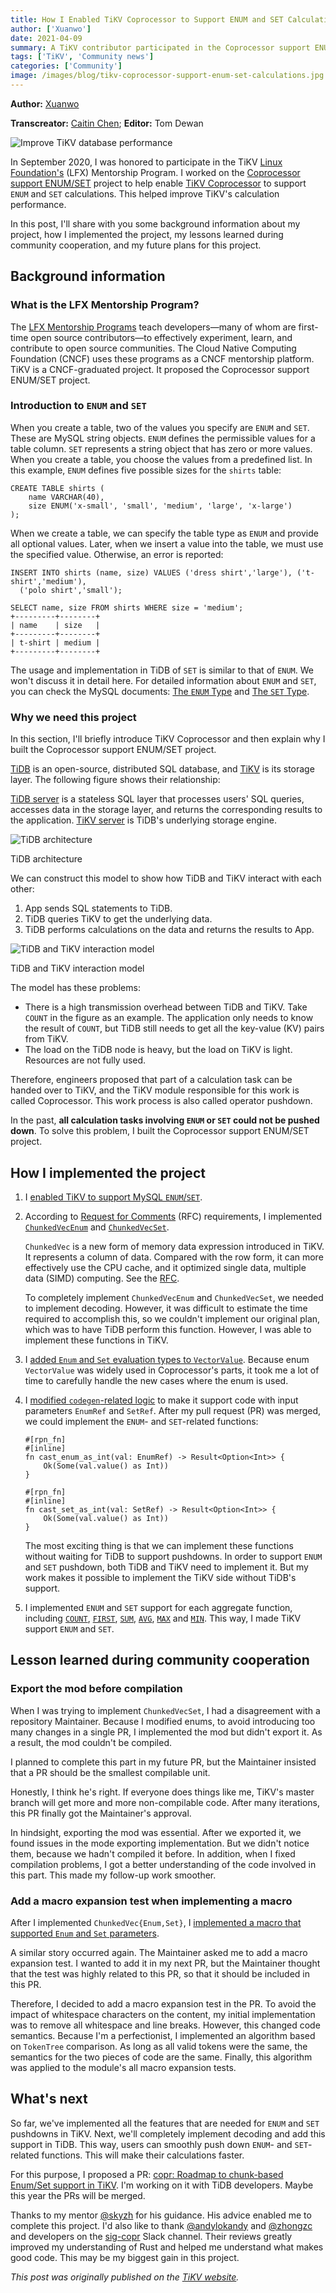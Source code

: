 ```yaml
---
title: How I Enabled TiKV Coprocessor to Support ENUM and SET Calculations
author: ['Xuanwo']
date: 2021-04-09
summary: A TiKV contributor participated in the Coprocessor support ENUM/SET project and implemented these two calculations. This helped improve TiKV's calculation performance.
tags: ['TiKV', 'Community news']
categories: ['Community']
image: /images/blog/tikv-coprocessor-support-enum-set-calculations.jpg
---
```


**Author:** [Xuanwo](https://github.com/Xuanwo)

**Transcreator:** [Caitin Chen](https://github.com/CaitinChen); **Editor:** Tom Dewan

![Improve TiKV database performance](media/tikv-coprocessor-support-enum-set-calculations.jpg)

In September 2020, I was honored to participate in the TiKV [Linux Foundation's](https://lfx.linuxfoundation.org/tools/mentorship/) (LFX) Mentorship Program. I worked on the [Coprocessor support ENUM/SET](https://github.com/tikv/tikv/issues/8605) project to help enable [TiKV Coprocessor](https://docs.pingcap.com/tidb/v3.0/tikv-overview) to support `ENUM` and `SET` calculations. This helped improve TiKV's calculation performance.

In this post, I'll share with you some background information about my project, how I implemented the project, my lessons learned during community cooperation, and my future plans for this project.

## Background information

### What is the LFX Mentorship Program?

The [LFX Mentorship Programs](https://lfx.linuxfoundation.org/tools/mentorship/) teach developers—many of whom are first-time open source contributors—to effectively experiment, learn, and contribute to open source communities. The Cloud Native Computing Foundation (CNCF) uses these programs as a CNCF mentorship platform. TiKV is a CNCF-graduated project. It proposed the Coprocessor support ENUM/SET project.

### Introduction to `ENUM` and `SET`

When you create a table, two of the values you specify are `ENUM` and `SET`. These are MySQL string objects. `ENUM` defines the permissible values for a table column. `SET` represents a string object that has zero or more values. When you create a table, you choose the values from a predefined list. In this example, `ENUM` defines five possible sizes for the `shirts` table:

```
CREATE TABLE shirts (
    name VARCHAR(40),
    size ENUM('x-small', 'small', 'medium', 'large', 'x-large')
);
```

When we create a table, we can specify the table type as `ENUM` and provide all optional values. Later, when we insert a value into the table, we must use the specified value. Otherwise, an error is reported:

```
INSERT INTO shirts (name, size) VALUES ('dress shirt','large'), ('t-shirt','medium'),
  ('polo shirt','small');

SELECT name, size FROM shirts WHERE size = 'medium';
+---------+--------+
| name    | size   |
+---------+--------+
| t-shirt | medium |
+---------+--------+
```

The usage and implementation in TiDB of `SET` is similar to that of `ENUM`. We won't discuss it in detail here. For detailed information about `ENUM` and `SET`, you can check the MySQL documents: [The `ENUM` Type](https://dev.mysql.com/doc/refman/8.0/en/enum.html) and [The `SET` Type](https://dev.mysql.com/doc/refman/8.0/en/set.html).

### Why we need this project

In this section, I'll briefly introduce TiKV Coprocessor and then explain why I built the Coprocessor support ENUM/SET project.

[TiDB](https://docs.pingcap.com/tidb/stable) is an open-source, distributed SQL database, and [TiKV](https://docs.pingcap.com/tidb/stable/tikv-overview) is its storage layer. The following figure shows their relationship:

[TiDB server](https://github.com/pingcap/tidb) is a stateless SQL layer that processes users' SQL queries, accesses data in the storage layer, and returns the corresponding results to the application. [TiKV server](https://github.com/pingcap/tikv) is TiDB's underlying storage engine.

![TiDB architecture](media/tidb-architecture-lfx.jpg)
<div class="caption-center"> TiDB architecture </div>

We can construct this model to show how TiDB and TiKV interact with each other:

1. App sends SQL statements to TiDB.
2. TiDB queries TiKV to get the underlying data.
3. TiDB performs calculations on the data and returns the results to App.

![TiDB and TiKV interaction model](media/tidb-and-tikv-interaction-model.jpg)
<div class="caption-center"> TiDB and TiKV interaction model </div>

The model has these problems:

* There is a high transmission overhead between TiDB and TiKV. Take `COUNT` in the figure as an example. The application only needs to know the result of `COUNT`, but TiDB still needs to get all the key-value (KV) pairs from TiKV.
* The load on the TiDB node is heavy, but the load on TiKV is light. Resources are not fully used.

Therefore, engineers proposed that part of a calculation task can be handed over to TiKV, and the TiKV module responsible for this work is called Coprocessor. This work process is also called operator pushdown.

In the past, **all calculation tasks involving `ENUM` or `SET` could not be pushed down**. To solve this problem, I built the Coprocessor support ENUM/SET project.

## How I implemented the project

1. I [enabled TiKV to support MySQL `ENUM`/`SET`](https://github.com/tikv/tikv/pull/8849).

2. According to [Request for Comments](https://github.com/tikv/rfcs/pull/57) (RFC) requirements, I implemented [`ChunkedVecEnum`](https://github.com/tikv/tikv/pull/8948) and [`ChunkedVecSet`](https://github.com/tikv/tikv/pull/8988).

    `ChunkedVec` is a new form of memory data expression introduced in TiKV. It represents a column of data. Compared with the row form, it can more effectively use the CPU cache, and it optimized single data, multiple data (SIMD) computing. See the [RFC](https://github.com/tikv/rfcs/pull/43/files).

    To completely implement `ChunkedVecEnum` and `ChunkedVecSet`, we needed to implement decoding. However, it was difficult to estimate the time required to accomplish this, so we couldn't implement our original plan, which was to have TiDB perform this function. However, I was able to implement these functions in TiKV.

3. I [added `Enum` and `Set` evaluation types to `VectorValue`](https://github.com/tikv/tikv/pull/9021). Because enum `VectorValue` was widely used in Coprocessor's parts, it took me a lot of time to carefully handle the new cases where the enum is used.

4. I [modified `codegen`-related logic](https://github.com/tikv/tikv/pull/9133) to make it support code with input parameters `EnumRef` and `SetRef`. After my pull request (PR)  was merged, we could implement the `ENUM`- and `SET`-related functions:

    ```
    #[rpn_fn]
    #[inline]
    fn cast_enum_as_int(val: EnumRef) -> Result<Option<Int>> {
        Ok(Some(val.value() as Int))
    }

    #[rpn_fn]
    #[inline]
    fn cast_set_as_int(val: SetRef) -> Result<Option<Int>> {
        Ok(Some(val.value() as Int))
    }
    ```

    The most exciting thing is that we can implement these functions without waiting for TiDB to support pushdowns. In order to support `ENUM` and `SET` pushdown, both TiDB and TiKV need to implement it. But my work makes it possible to implement the TiKV side without TiDB's support.

5. I implemented `ENUM` and `SET` support for each aggregate function, including [`COUNT`](https://github.com/tikv/tikv/pull/9143), [`FIRST`](https://github.com/tikv/tikv/pull/9135), [`SUM`](https://github.com/tikv/tikv/pull/9148), [`AVG`](https://github.com/tikv/tikv/pull/9186), [`MAX`](https://github.com/tikv/tikv/pull/9146) and [`MIN`](https://github.com/tikv/tikv/pull/9184). This way, I made TiKV support `ENUM` and `SET`.

## Lesson learned during community cooperation

### Export the mod before compilation

When I was trying to implement `ChunkedVecSet`, I had a disagreement with a repository Maintainer. Because I modified enums, to avoid introducing too many changes in a single PR, I implemented the mod but didn't export it. As a result, the mod couldn't be compiled.

I planned to complete this part in my future PR, but the Maintainer insisted that a PR should be the smallest compilable unit.

Honestly, I think he's right. If everyone does things like me, TiKV's master branch will get more and more non-compilable code. After many iterations, this PR finally got the Maintainer's approval.

In hindsight, exporting the mod was essential. After we exported it, we found issues in the mode exporting implementation. But we didn't notice them, because we hadn't compiled it before. In addition, when I fixed compilation problems, I got a better understanding of the code involved in this part. This made my follow-up work smoother.

### Add a macro expansion test when implementing a macro

After I implemented `ChunkedVec{Enum,Set}`, I [implemented a macro that supported `Enum` and `Set` parameters](https://github.com/tikv/tikv/pull/9133).

A similar story occurred again. The Maintainer asked me to add a macro expansion test. I wanted to add it in my next PR, but the Maintainer thought that the test was highly related to this PR, so that it should be included in this PR.

Therefore, I decided to add a macro expansion test in the PR. To avoid the impact of whitespace characters on the content, my initial implementation was to remove all whitespace and line breaks. However, this changed code semantics. Because I'm a perfectionist, I implemented an algorithm based on `TokenTree` comparison. As long as all valid tokens were the same, the semantics for the two pieces of code are the same. Finally, this algorithm was applied to the module's all macro expansion tests.

## What's next

So far, we've implemented all the features that are needed for `ENUM` and `SET` pushdowns in TiKV. Next, we'll completely implement decoding and add this support in TiDB. This way, users can smoothly push down `ENUM`- and `SET`-related functions. This will make their calculations faster.

For this purpose, I proposed a PR: [copr: Roadmap to chunk-based Enum/Set support in TiKV](https://github.com/tikv/tikv/issues/9066). I'm working on it with TiDB developers. Maybe this year the PRs will be merged.

Thanks to my mentor [@skyzh](https://github.com/skyzh/) for his guidance. His advice enabled me to complete this project. I'd also like to thank [@andylokandy](https://github.com/andylokandy) and [@zhongzc](https://github.com/zhongzc) and developers on the [sig-copr](https://slack.tidb.io/invite?team=tidb-community&channel=sig-copr&ref=pingcap-blog) Slack channel. Their reviews greatly improved my understanding of Rust and helped me understand what makes good code. This may be my biggest gain in this project.

*This post was originally published on the [TiKV website](https://tikv.org/blog/my-experience-in-flx-for-tikv/).*
